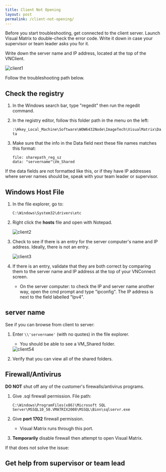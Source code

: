```yaml
---
title: Client Not Opening
layout: post
permalink: /client-not-opening/
---
```


Before you start troubleshooting, get connected to the client server. Launch Visual Matrix to double-check the error code. Write it down in case your supervisor or team leader asks you for it. 

Write down the server name and IP address, located at the top of the VNClient.

<img src="/portfolio/images/client1.png" alt="client1">

Follow the troubleshooting path below.

## Check the registry

1. In the Windows search bar, type "regedit" then run the regedit command.

2. In the registry editor, follow this folder path in the menu on the left: 

    `:\Hkey_Local_Machine\Software\WOW6432Node\ImageTech\VisualMatrix\Data`

3. Make sure that the info in the Data field next these file names matches this format:

    `file: sharepath_reg_sz` <br>
    `data: "servername"\Vm_Shared`

If the data fields are not formatted like this, or if they have IP addresses where server names should be, speak with your team leader or supervisor.

## Windows Host File

1. In the file explorer, go to:

    `C:\Windows\System32\drivers\etc`
    
2. Right click the **hosts** file and open with Notepad.

    <img src="/portfolio/images/client2.png" alt="client2">

3. Check to see if there is an entry for the server computer's name and IP address. Ideally, there is not an entry.

    <img src="/portfolio/images/client3.png" alt="client3">

4. If there is an entry, validate that they are both correct by comparing them to the server name and IP address at the top of your VNConnect screen.

    - On the server computer: to check the IP and server name another way, open the cmd prompt and type "ipconfig". The IP address is next to the field labelled "Ipv4".
    
## server name

See if you can browse from client to server:

1. Enter `\\'servername'` (with no quotes) in the file explorer.

    - You should be able to see a VM_Shared folder.

    <img src="/portfolio/images/client4.png" alt="client54">

2. Verify that you can view all of the shared folders. 

## Firewall/Antivirus

**DO NOT** shut off any of the customer's firewalls/antivirus programs.

1. Give .sql firewall permission. File path:

    `C:\Windows\ProgramFiles(x86)\Microsoft SQL Server\MSSQL10_50.VMATRIX2008\MSSQL\Binn\sqlservr.exe`
    
2. Give **port 1702** firewall permission. 

    - Visual Matrix runs through this port.
    
3. **Temporarily** disable firewall then attempt to open Visual Matrix.

If that does not solve the issue: 

## Get help from supervisor or team lead




